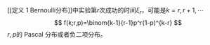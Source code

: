 [[定义 1 Bernoulli分布]]中实验第$r$次成功的时间$\xi_r$，可能是$k=r, r+1, \cdots$
$$
f(k;r,p)=\binom{k-1}{r-1}p^r(1-p)^{k-r}
$$
$r, p$的 Pascal 分布或者负二项分布。